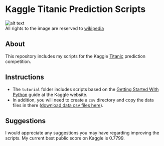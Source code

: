 # Kaggle Titanic Prediction Scripts

![alt text](http://upload.wikimedia.org/wikipedia/commons/6/6e/St%C3%B6wer_Titanic.jpg "Untergang der Titanic, conception by Willy Stöwer, 1912")  
All rights to the image are reserved to [wikipedia](http://en.wikipedia.org/wiki/File:St%C3%B6wer_Titanic.jpg)  

## About

This repository includes my scripts for the Kaggle [Titanic](http://www.kaggle.com/c/titanic-gettingStarted) prediction competition.

## Instructions
* The `tutorial` folder includes scripts based on the [Getting Started With Python](http://www.kaggle.com/c/titanic-gettingStarted/details/getting-started-with-python) guide at the Kaggle website.
* In addition, you will need to create a `csv` directory and copy the data files in there ([download data csv files here](http://www.kaggle.com/c/titanic-gettingStarted/data)).

## Suggestions
I would appreciate any suggestions you may have regarding improving the scripts. My current best public score on Kaggle is 0.7799.